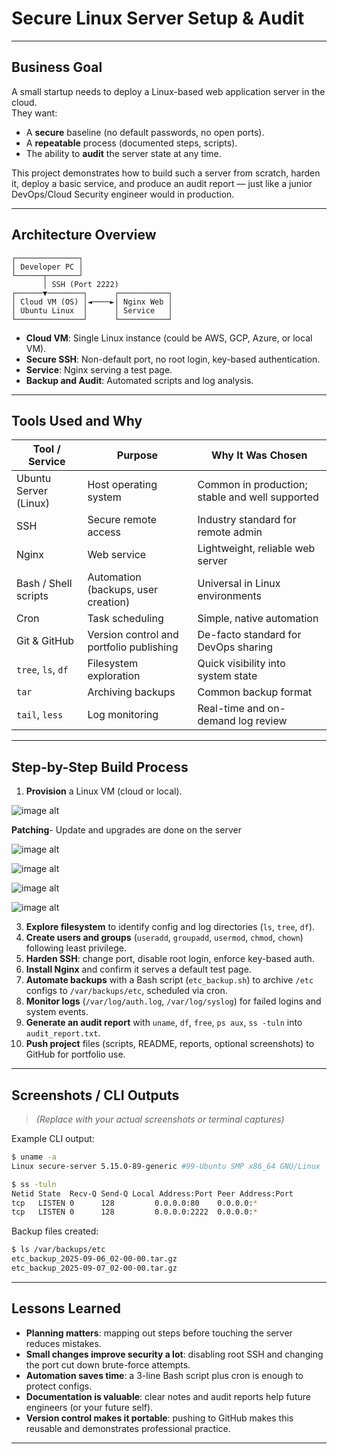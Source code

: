 
#  Secure Linux Server Setup & Audit

---

## Business Goal

A small startup needs to deploy a Linux-based web application server in the cloud.  
They want:

- A **secure** baseline (no default passwords, no open ports).
- A **repeatable** process (documented steps, scripts).
- The ability to **audit** the server state at any time.

This project demonstrates how to build such a server from scratch, harden it, deploy a basic service, and produce an audit report — just like a junior DevOps/Cloud Security engineer would in production.

---

##  Architecture Overview

```text
┌──────────────┐
│ Developer PC │
└──────┬───────┘
       │ SSH (Port 2222)
┌──────▼────────┐      ┌───────────┐
│ Cloud VM (OS) │◄────►│ Nginx Web │
│ Ubuntu Linux  │      │ Service   │
└───────────────┘      └───────────┘
````

* **Cloud VM**: Single Linux instance (could be AWS, GCP, Azure, or local VM).
* **Secure SSH**: Non-default port, no root login, key-based authentication.
* **Service**: Nginx serving a test page.
* **Backup and Audit**: Automated scripts and log analysis.

---

##  Tools Used and Why

| Tool / Service        | Purpose                                  | Why It Was Chosen                               |
| --------------------- | ---------------------------------------- | ----------------------------------------------- |
| Ubuntu Server (Linux) | Host operating system                    | Common in production; stable and well supported |
| SSH                   | Secure remote access                     | Industry standard for remote admin              |
| Nginx                 | Web service                              | Lightweight, reliable web server                |
| Bash / Shell scripts  | Automation (backups, user creation)      | Universal in Linux environments                 |
| Cron                  | Task scheduling                          | Simple, native automation                       |
| Git & GitHub          | Version control and portfolio publishing | De-facto standard for DevOps sharing            |
| `tree`, `ls`, `df`    | Filesystem exploration                   | Quick visibility into system state              |
| `tar`                 | Archiving backups                        | Common backup format                            |
| `tail`, `less`        | Log monitoring                           | Real-time and on-demand log review              |

---

##  Step-by-Step Build Process

1. **Provision** a Linux VM (cloud or local).


![image alt](https://github.com/GodwinChineduNedu/Secure-Linux-Server-Setup-Audit/blob/6912ce10810e381fea4def8ba94e44a931b9fa24/Screenshot%202025-09-06%20184735.png)


**Patching**- Update and upgrades are done on the server


![image alt](https://github.com/GodwinChineduNedu/Secure-Linux-Server-Setup-Audit/blob/3f56e6ce6a4b9c861f2f8ab1c32d5f70cb8b1a5b/Screenshot%202025-09-06%20184841.png)



![image alt](https://github.com/GodwinChineduNedu/Secure-Linux-Server-Setup-Audit/blob/56666c704cba992196411cb5e1b83393f28becd7/Screenshot%202025-09-06%20185126.png)



![image alt](https://github.com/GodwinChineduNedu/Secure-Linux-Server-Setup-Audit/blob/f87de789157b2161344abad54e98d56b08272097/Screenshot%202025-09-06%20185238.png)



![image alt](https://github.com/GodwinChineduNedu/Secure-Linux-Server-Setup-Audit/blob/6dfb652cc38762983f45421e0f0f4443f75edde3/Screenshot%202025-09-06%20185319.png)


3. **Explore filesystem** to identify config and log directories (`ls`, `tree`, `df`).
4. **Create users and groups** (`useradd`, `groupadd`, `usermod`, `chmod`, `chown`) following least privilege.
5. **Harden SSH**: change port, disable root login, enforce key-based auth.
6. **Install Nginx** and confirm it serves a default test page.
7. **Automate backups** with a Bash script (`etc_backup.sh`) to archive `/etc` configs to `/var/backups/etc`, scheduled via cron.
8. **Monitor logs** (`/var/log/auth.log`, `/var/log/syslog`) for failed logins and system events.
9. **Generate an audit report** with `uname`, `df`, `free`, `ps aux`, `ss -tuln` into `audit_report.txt`.
10. **Push project** files (scripts, README, reports, optional screenshots) to GitHub for portfolio use.

---

##  Screenshots / CLI Outputs

> *(Replace with your actual screenshots or terminal captures)*

Example CLI output:

```bash
$ uname -a
Linux secure-server 5.15.0-89-generic #99-Ubuntu SMP x86_64 GNU/Linux

$ ss -tuln
Netid State  Recv-Q Send-Q Local Address:Port Peer Address:Port
tcp   LISTEN 0      128         0.0.0.0:80    0.0.0.0:*
tcp   LISTEN 0      128         0.0.0.0:2222  0.0.0.0:*
```

Backup files created:

```bash
$ ls /var/backups/etc
etc_backup_2025-09-06_02-00-00.tar.gz
etc_backup_2025-09-07_02-00-00.tar.gz
```

---

##  Lessons Learned

* **Planning matters**: mapping out steps before touching the server reduces mistakes.
* **Small changes improve security a lot**: disabling root SSH and changing the port cut down brute-force attempts.
* **Automation saves time**: a 3-line Bash script plus cron is enough to protect configs.
* **Documentation is valuable**: clear notes and audit reports help future engineers (or your future self).
* **Version control makes it portable**: pushing to GitHub makes this reusable and demonstrates professional practice.

---






